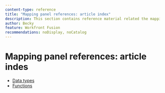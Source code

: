 ```yaml
---
content-type: reference
title: "Mapping panel references: article index"
description: This section contains reference material related the mapping panel in Adobe Workfront Fusion.
author: Becky
feature: Workfront Fusion
recommendations: noDisplay, noCatalog
---
```


# Mapping panel references: article indes

* [Data types](/help/workfront-fusion/references/mapping-panel/data-types/data-types-toc.md)
* [Functions](/help/workfront-fusion/references/mapping-panel/functions/functions-toc.md)
